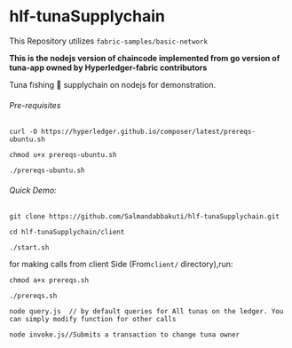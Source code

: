 # hlf-tunaSupplychain

This Repository utilizes ```fabric-samples/basic-network```

**This is the nodejs version of chaincode implemented from go version of tuna-app owned by Hyperledger-fabric contributors**

Tuna fishing 🎣 supplychain on nodejs for demonstration.

###### Pre-requisites

```
curl -O https://hyperledger.github.io/composer/latest/prereqs-ubuntu.sh

chmod u+x prereqs-ubuntu.sh

./prereqs-ubuntu.sh

```

###### Quick Demo:

```
git clone https://github.com/Salmandabbakuti/hlf-tunaSupplychain.git

cd hlf-tunaSupplychain/client

./start.sh

```
for making calls from client Side (From```client/``` directory),run:
```
chmod a+x prereqs.sh

./prereqs.sh

node query.js  // by default queries for All tunas on the ledger. You can simply modify function for other calls

node invoke.js//Submits a transaction to change tuna owner

```
